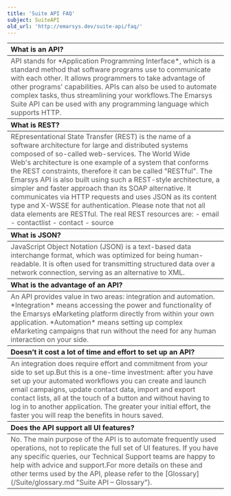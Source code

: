 ```yaml
---
title: 'Suite API FAQ'
subject: SuiteAPI
old_url: 'http://emarsys.dev/suite-api/faq/'
---
```


<table border="0" cellpadding="1" class="wikitable" style="width: 100%;border-width: 0px;border-style: solid"><thead><tr><th style="text-align: left">What is an API?</th> </tr></thead><tbody><tr><td style="text-align: left;border-color: #fff;background-color: #fff;color: #555555">API stands for *Application Programming Interface*, which is a standard method that software programs use to communicate with each other. It allows programmers to take advantage of other programs' capabilities. APIs can also be used to automate complex tasks, thus streamlining your workflows.The Emarsys Suite API can be used with any programming language which supports HTTP.</td> </tr></tbody><thead><tr><th style="text-align: left">What is REST?</th> </tr></thead><tbody><tr><td style="text-align: left;border-color: #fff;background-color: #fff;color: #555555">REpresentational State Transfer (REST) is the name of a software architecture for large and distributed systems composed of so-called web-services. The World Wide Web's architecture is one example of a system that conforms the REST constraints, therefore it can be called "RESTful". The Emarsys API is also built using such a REST-style architecture, a simpler and faster approach than its SOAP alternative. It communicates via HTTP requests and uses JSON as its content type and X-WSSE for authentication. Please note that not all data elements are RESTful. The real REST resources are: - email
- contactlist
- contact
- source
 
</td> </tr></tbody><thead><tr><th style="text-align: left">What is JSON?</th> </tr></thead><tbody><tr><td style="text-align: left;border-color: #fff;background-color: #fff;color: #555555">JavaScript Object Notation (JSON) is a text-based data interchange format, which was optimized for being human-readable. It is often used for transmitting structured data over a network connection, serving as an alternative to XML.

 </td> </tr></tbody><thead><tr><th style="text-align: left">What is the advantage of an API?</th> </tr></thead><tbody><tr><td style="text-align: left;border-color: #fff;background-color: #fff;color: #555555">An API provides value in two areas: integration and automation. *Integration* means accessing the power and functionality of the Emarsys eMarketing platform directly from within your own application. *Automation* means setting up complex eMarketing campaigns that run without the need for any human interaction on your side.</td> </tr></tbody><thead><tr><th style="text-align: left">Doesn’t it cost a lot of time and effort to set up an API?</th> </tr></thead><tbody><tr><td style="text-align: left;border-color: #fff;background-color: #fff;color: #555555">An integration does require effort and commitment from your side to set up.But this is a one-time investment: after you have set up your automated workflows you can create and launch email campaigns, update contact data, import and export contact lists, all at the touch of a button and without having to log in to another application. The greater your initial effort, the faster you will reap the benefits in hours saved.</td> </tr></tbody><thead><tr><th style="text-align: left">Does the API support all UI features?</th> </tr></thead><tbody><tr><td style="text-align: left;border-color: #fff;background-color: #fff;color: #555555">No. The main purpose of the API is to automate frequently used operations, not to replicate the full set of UI features. If you have any specific queries, our Technical Support teams are happy to help with advice and support.For more details on these and other terms used by the API, please refer to the [Glossary](/Suite/glossary.md "Suite API – Glossary").</td></tr></tbody></table>